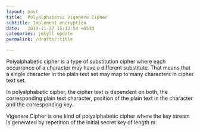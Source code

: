 ```yaml
---
layout: post
title:  Polyalphabetic Vigenere Cipher
subtitle: Implement encryption 
date:   2019-11-27 15:12:54 +0530
categories: jekyll update
permalink: /drafts/:title

---
```


Polyalphabetic cipher is a type of substitution cipher where each occurrence of a character may have a different substitute.
That means that a single character in the plain text set may map to many characters in cipher text set. 

In polyalphabetic cipher, the cipher text is dependent on both, the corresponding plain text character, position of the plain text in the character and the corresponding key.


Vigenere Cipher is one kind of polyalphabetic cipher where the key stream is generated by repetition of the initial secret key of length m.
